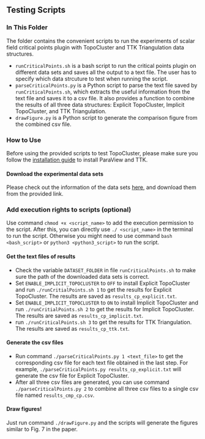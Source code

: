 ## Testing Scripts

### In This Folder
The folder contains the convenient scripts to run the experiments of scalar field critical points plugin with TopoCluster and TTK Triangulation data structures. 

- `runCriticalPoints.sh` is a bash script to run the critical points plugin on different data sets and saves all the output to a text file. The user has to specify which data strcuture to test when running the script. 
- `parseCriticalPoints.py` is a Python script to parse the text file saved by `runCriticalPoints.sh`, which extracts the useful information from the text file and saves it to a csv file. It also provides a function to combine the results of all three data structures: Explicit TopoCluster, Implicit TopoCluster, and TTK Triangulation. 
- `drawFigure.py` is a Python script to generate the comparison figure from the combined csv file. 

### How to Use
Before using the provided scripts to test TopoCluster, please make sure you follow the [installation guide](../README.md) to install ParaView and TTK. 

#### Download the experimental data sets
Please check out the information of the data sets [here](../Datasets/README.md), and download them from the provided link. 

### Add execution rights to scripts (optional)
Use command `chmod +x <script_name>` to add the execution permission to the script. After this, you can directly use `./ <script_name>` in the terminal to run the script. Otherwise you might need to use command `bash <bash_script>` or `python3 <python3_script>` to run the script.

#### Get the text files of results

- Check the variable `DATASET_FOLDER` in file `runCriticalPoints.sh` to make sure the path of the downloaded data sets is correct. 
- Set `ENABLE_IMPLICIT_TOPOCLUSTER` to `OFF` to install Explicit TopoCluster and run `./runCritialPoints.sh 1` to get the results for Explicit TopoCluster. The results are saved as `results_cp_explicit.txt`.
- Set `ENABLE_IMPLICIT_TOPOCLUSTER` to `ON` to install Implicit TopoCluster and run `./runCritialPoints.sh 2` to get the results for Implicit TopoCluster. The results are saved as `results_cp_implicit.txt`. 
- run `./runCriticalPoints.sh 3` to get the results for TTK Triangulation. The results are saved as `results_cp_ttk.txt`. 

#### Generate the csv files

- Run command `./parseCriticalPoints.py 1 <text_file>` to get the corresponding csv file for each text file obtained in the last step. For example, `./parseCriticalPoints.py results_cp_explicit.txt` will generate the csv file for Explicit TopoCluster. 
- After all three csv files are generated, you can use command `./parseCriticalPoints.py 2` to combine all three csv files to a single csv file named `results_cmp_cp.csv`.

#### Draw figures! 
Just run command `./drawFigure.py` and the scripts will generate the figures similar to Fig. 7 in the paper. 

